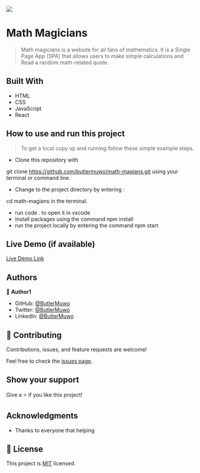 ![](https://img.shields.io/badge/Microverse-blueviolet)

# Math Magicians

> Math magicians is a website for all fans of mathematics. It is a Single Page App (SPA) that allows users to make simple calculations and Read a random math-related quote.


## Built With

- HTML
- CSS
- JavaScript
- React

## How to use and run this project

>To get a local copy up and running follow these simple example steps.

- Clone this repository with

git clone https://github.com/butlermuwo/math-magians.git using your terminal or command line.

- Change to the project directory by entering :

cd math-magians in the terminal.

- run code . to open it in vscode
- Install packages using the command npm install
- run the project locally by entering the command npm start


## Live Demo (if available)

[Live Demo Link](https://livedemo.com)
## Authors

👤 **Author1**

- GitHub: [@ButlerMuwo](https://github.com/butlermuwo)
- Twitter: [@ButlerMuwo](https://twitter.com/ButlerMuwo)
- LinkedIn: [@ButlerMuwo](https://www.linkedin.com/in/butler-shimaluwani-41a680159/)

## 🤝 Contributing

Contributions, issues, and feature requests are welcome!

Feel free to check the [issues page](https://github.com/butlermuwo/math-magians/issues).

## Show your support

Give a ⭐️ if you like this project!

## Acknowledgments

- Thanks to everyone that helping
## 📝 License

This project is [MIT](./MIT.md) licensed.